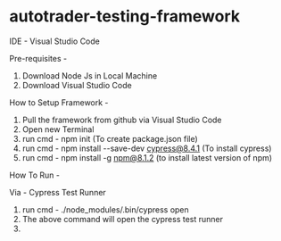 # autotrader-testing-framework

IDE - Visual Studio Code 

Pre-requisites - 
1. Download Node Js in Local Machine
2. Download Visual Studio Code 

How to Setup Framework - 
1. Pull the framework from github via Visual Studio Code 
2. Open new Terminal 
3. run cmd - npm init (To create package.json file)
4. run cmd - npm install --save-dev cypress@8.4.1 (To install cypress)
5. run cmd - npm install -g npm@8.1.2 (to install latest version of npm)


How To Run - 

Via - Cypress Test Runner 
1. run cmd - ./node_modules/.bin/cypress open 
2. The above command will open the cypress test runner
3. 
